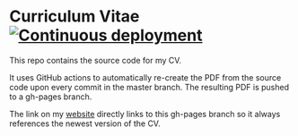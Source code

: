 # Curriculum Vitae [![Continuous deployment](https://github.com/thomaseizinger/curriculum-vitae/actions/workflows/CD.yml/badge.svg)](https://github.com/thomaseizinger/curriculum-vitae/actions/workflows/CD.yml)

This repo contains the source code for my CV.

It uses GitHub actions to automatically re-create the PDF from the source code upon every commit in the master branch.
The resulting PDF is pushed to a gh-pages branch.

The link on my [website](https://eizinger.io) directly links to this gh-pages branch so it always references the newest version of the CV.
